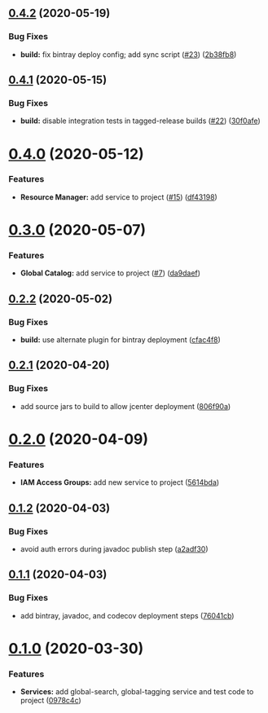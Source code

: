 ## [0.4.2](https://github.com/IBM/platform-services-java-sdk/compare/0.4.1...0.4.2) (2020-05-19)


### Bug Fixes

* **build:** fix bintray deploy config; add sync script ([#23](https://github.com/IBM/platform-services-java-sdk/issues/23)) ([2b38fb8](https://github.com/IBM/platform-services-java-sdk/commit/2b38fb81d080f266640eb4b0d7cf0dd795071534))

## [0.4.1](https://github.com/IBM/platform-services-java-sdk/compare/0.4.0...0.4.1) (2020-05-15)


### Bug Fixes

* **build:** disable integration tests in tagged-release builds ([#22](https://github.com/IBM/platform-services-java-sdk/issues/22)) ([30f0afe](https://github.com/IBM/platform-services-java-sdk/commit/30f0afef3368fbf03531867c564f402656533eb5))

# [0.4.0](https://github.com/IBM/platform-services-java-sdk/compare/0.3.0...0.4.0) (2020-05-12)


### Features

* **Resource Manager:** add service to project ([#15](https://github.com/IBM/platform-services-java-sdk/issues/15)) ([df43198](https://github.com/IBM/platform-services-java-sdk/commit/df43198af1b5a57ac1730f4ac7a24da2aed6d717))

# [0.3.0](https://github.com/IBM/platform-services-java-sdk/compare/0.2.2...0.3.0) (2020-05-07)


### Features

* **Global Catalog:** add service to project ([#7](https://github.com/IBM/platform-services-java-sdk/issues/7)) ([da9daef](https://github.com/IBM/platform-services-java-sdk/commit/da9daefa0ade10d0b14b3a25882caf3ae4bb26a8))

## [0.2.2](https://github.com/IBM/platform-services-java-sdk/compare/0.2.1...0.2.2) (2020-05-02)


### Bug Fixes

* **build:** use alternate plugin for bintray deployment ([cfac4f8](https://github.com/IBM/platform-services-java-sdk/commit/cfac4f8ec82c548f9dfb9f3c9a67dae1c1c70d97))

## [0.2.1](https://github.com/IBM/platform-services-java-sdk/compare/0.2.0...0.2.1) (2020-04-20)


### Bug Fixes

* add source jars to build to allow jcenter deployment ([806f90a](https://github.com/IBM/platform-services-java-sdk/commit/806f90a7d706bd756bff67745cd40a697b7f9c9e))

# [0.2.0](https://github.com/IBM/platform-services-java-sdk/compare/0.1.2...0.2.0) (2020-04-09)


### Features

* **IAM Access Groups:** add new service to project ([5614bda](https://github.com/IBM/platform-services-java-sdk/commit/5614bdacfc9bbc5c13a9751f898ad49c0aad0d82))

## [0.1.2](https://github.com/IBM/platform-services-java-sdk/compare/0.1.1...0.1.2) (2020-04-03)


### Bug Fixes

* avoid auth errors during javadoc publish step ([a2adf30](https://github.com/IBM/platform-services-java-sdk/commit/a2adf30389e57b9cd4e0fc8ef3d7e8a3ee9d494b))

## [0.1.1](https://github.com/IBM/platform-services-java-sdk/compare/0.1.0...0.1.1) (2020-04-03)


### Bug Fixes

* add bintray, javadoc, and codecov deployment steps ([76041cb](https://github.com/IBM/platform-services-java-sdk/commit/76041cb1adfb6994d73f40ca06150fc0925de20d))

# [0.1.0](https://github.com/IBM/platform-services-java-sdk/compare/0.0.0...0.1.0) (2020-03-30)


### Features

* **Services:** add global-search, global-tagging service and test code to project ([0978c4c](https://github.com/IBM/platform-services-java-sdk/commit/0978c4cc1cbb26862fcdde88962ed9658cfb9774))
